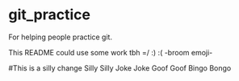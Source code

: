 # git_practice
For helping people practice git.

This README could use some work tbh =/ :) :( -broom emoji-

#This is a silly change
Silly Silly
Joke Joke
Goof Goof
Bingo Bongo
